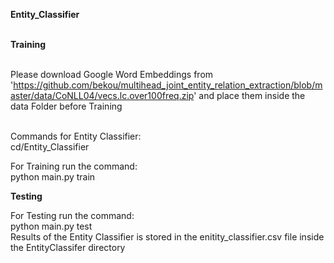 
**Entity_Classifier**
<br/><br/>


**Training**
<br/>
<br/>

Please download Google Word Embeddings from 'https://github.com/bekou/multihead_joint_entity_relation_extraction/blob/master/data/CoNLL04/vecs.lc.over100freq.zip' and place them inside the data Folder before Training
<br/>
<br/>


Commands for Entity Classifier:<br/>
cd/Entity_Classifier

For Training run the command:<br/>
python main.py train 


**Testing**

For Testing run the command:<br/>
python main.py test
<br/>
Results of the Entity Classifier is stored in the enitity_classifier.csv file inside the EntityClassifer directory
